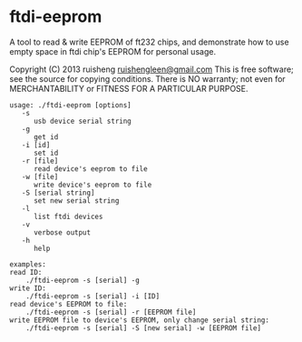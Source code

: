 

ftdi-eeprom
===========

A tool to read & write EEPROM of ft232 chips, and demonstrate how to use empty space in ftdi chip's EEPROM for personal usage.

Copyright (C) 2013 ruisheng <ruishengleen@gmail.com>
This is free software; see the source for copying conditions.  There is NO
warranty; not even for MERCHANTABILITY or FITNESS FOR A PARTICULAR PURPOSE.

	usage: ./ftdi-eeprom [options]
	   -s
		  usb device serial string
	   -g
		  get id
	   -i [id]
		  set id
	   -r [file]
		  read device's eeprom to file
	   -w [file]
		  write device's eeprom to file
	   -S [serial string]
		  set new serial string
	   -l
		  list ftdi devices
	   -v
		  verbose output
	   -h
		  help

	examples:
	read ID:
		./ftdi-eeprom -s [serial] -g
	write ID:
		./ftdi-eeprom -s [serial] -i [ID]
	read device's EEPROM to file:
		./ftdi-eeprom -s [serial] -r [EEPROM file]
	write EEPROM file to device's EEPROM, only change serial string:
		./ftdi-eeprom -s [serial] -S [new serial] -w [EEPROM file]
